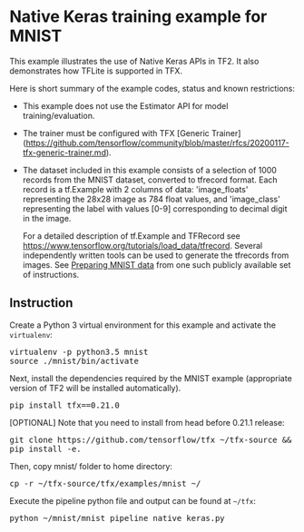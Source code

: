 # Native Keras training example for MNIST

This example illustrates the use of Native Keras APIs in TF2. It also demonstrates how TFLite is supported in TFX.

Here is short summary of the example codes, status and known restrictions:

*   This example does not use the Estimator API for model training/evaluation.

*   The trainer must be configured with TFX [Generic Trainer]
    (https://github.com/tensorflow/community/blob/master/rfcs/20200117-tfx-generic-trainer.md).

*   The dataset included in this example consists of a selection of 1000 records
    from the MNIST dataset, converted to tfrecord format. Each record is
    a tf.Example with 2 columns of data: 'image_floats' representing
    the 28x28 image as 784 float values, and 'image_class' representing
    the label with values [0-9] corresponding to decimal digit in the image.

    For a detailed description of tf.Example and TFRecord see
    https://www.tensorflow.org/tutorials/load_data/tfrecord. Several
    independently written tools can be used to generate the tfrecords from
    images. See [Preparing MNIST
    data](https://docs.databricks.com/applications/deep-learning/data-prep/tensorflow-to-tfrecords.html#prepare-mnist-data-for-distributed-dl-notebook)
    from one such publicly available set of instructions.

## Instruction

Create a Python 3 virtual environment for this example and activate the
`virtualenv`:

<pre class="devsite-terminal devsite-click-to-copy">
virtualenv -p python3.5 mnist
source ./mnist/bin/activate
</pre>

Next, install the dependencies required by the MNIST example (appropriate
version of TF2 will be installed automatically).

<pre class="devsite-terminal devsite-click-to-copy">
pip install tfx==0.21.0
</pre>

[OPTIONAL] Note that you need to install from head before 0.21.1 release:

<pre class="devsite-terminal devsite-click-to-copy">
git clone https://github.com/tensorflow/tfx ~/tfx-source && pushd ~/tfx-source
pip install -e.
</pre>

Then, copy mnist/ folder to home directory:

<pre class="devsite-terminal devsite-click-to-copy">
cp -r ~/tfx-source/tfx/examples/mnist ~/
</pre>

Execute the pipeline python file and output can be found at `~/tfx`:

<pre class="devsite-terminal devsite-click-to-copy">
python ~/mnist/mnist_pipeline_native_keras.py
</pre>
